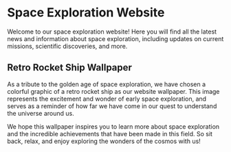 <!--
Write me markdown content of website with wallpaper:

"A colorful graphic of a retro rocket ship for a science or space exploration website"

The header of the page should not be copy of the text but rather a real content of the website which is using this wallpaper.
-->

<!--font:Poppins-->

# Space Exploration Website

Welcome to our space exploration website! Here you will find all the latest news and information about space exploration, including updates on current missions, scientific discoveries, and more.

## Retro Rocket Ship Wallpaper

As a tribute to the golden age of space exploration, we have chosen a colorful graphic of a retro rocket ship as our website wallpaper. This image represents the excitement and wonder of early space exploration, and serves as a reminder of how far we have come in our quest to understand the universe around us.

We hope this wallpaper inspires you to learn more about space exploration and the incredible achievements that have been made in this field. So sit back, relax, and enjoy exploring the wonders of the cosmos with us!
